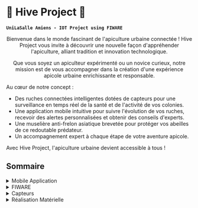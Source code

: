 # 🍯 Hive Project 🐝

**`UniLaSalle Amiens - IOT Project using FIWARE`**
<p align="center"> 
Bienvenue dans le monde fascinant de l'apiculture urbaine connectée !
Hive Project vous invite à découvrir une nouvelle façon d'appréhender l'apiculture, alliant tradition et innovation technologique.
</p>

<p align="center"> 
Que vous soyez un apiculteur expérimenté ou un novice curieux, notre mission est de vous accompagner dans la création d'une expérience apicole urbaine enrichissante et responsable.
</p>
Au cœur de notre concept :

  - Des ruches connectées intelligentes dotées de capteurs pour une surveillance en temps réel de la santé et de l'activité de vos colonies.
  - Une application mobile intuitive pour suivre l'évolution de vos ruches, recevoir des alertes personnalisées et obtenir des conseils d'experts.
  - Une muselière anti-frelon asiatique brevetée pour protéger vos abeilles de ce redoutable prédateur.
  - Un accompagnement expert à chaque étape de votre aventure apicole.

Avec Hive Project, l'apiculture urbaine devient accessible à tous !  

## Sommaire

<details>
  <summary>Mobile Application</summary>

L'application est basée sur le framework [Ionic](https://ionicframework.com/) utilisé comme support aux Frameworks Javascripts pour convertir une application web en application Mobile Cross Plateform. Dans notre cas, nous avons décidé d'utilisé [VueJS](https://vuejs.org/).

### 1. NodeJS

Nous utiliserons plus tard l'outil `npm`, nous allons l'installer ou vérifier sa présence via [NodeJS](https://nodejs.org/en).  
  
```bash
node -v
```

  ou  

```bash
node --version
```

Si une version apparait vous pouvez passez à la partie suivante.  
Dans le cas contraire, installez NodeJS en téléchargeant l'instaleur depuis le site de [NodeJS](https://nodejs.org/en).  
  
### 2. Ionic

Nous allons tout d'abord vérifier la présence de [Ionic](https://ionicframework.com/) sur le système.  

  ```bash
node -v
```

  ou  

```bash
node --version
```

Si [Ionic](https://ionicframework.com/) n'est pas présent sur votre machine, vous pouvez executer l'installer avec la commande suivante:

```bash
npm i -g @ionic/cli
```

### 3. VueJS

[VueJS](https://vuejs.org/) est présent directement dans [NodeJS](https://nodejs.org/en) à partir de la version 18.3.  

### 4.  Git clone

Pour récupérer le code de l'application, vous devez ouvrir un terminal à l'endroit où vous souhaitez avoir le code et exécuté la commande suivante:  

```bash
git clone <URL>
```

Par la suite, vous pouvez allez dans votre projet via `cd`, vous pouvez maintenant accéder au code de l'application.  
Vous pouvez installer les différentes dépendances suplémentaire avec:

```bash
npm install
```

Pour executer l'application web en Localhost, utilisez:  

```bash
ionic serve
```

⚠️ Ne pas oubliez d'inspecter l'élément pour obtenir un visuel similaire à un téléphone.

</details>

<details>
  <summary>FIWARE</summary>
  This is the content that will be hidden initially.
</details>

<details>
  <summary>Capteurs</summary>
  This is the content that will be hidden initially.
</details>

<details>
  <summary>Réalisation Matérielle</summary>
  Notre maquette de ruche est une réalisation combinant la découpe laser et l'impression 3D pour créer une structure fonctionnelle et esthétique. Cette ruche est composée de trois parties distinctes, chacune     
  conçue pour optimiser la gestion et la protection de la colonie d'abeilles.  
  
  ### 1. La Partie Vitale de la Ruche  

  La première section est la partie essentielle de la ruche, où se déroule la majorité de l'activité vitale. Cette zone est spécialement conçue pour permettre aux abeilles d'entrer et de sortir librement. À     
  l'intérieur, la reine dispose de cellules créées par les abeilles ouvrières pour pondre ses œufs. Cette partie est cruciale pour la croissance et le développement de la colonie, car elle constitue le cœur de 
  la ruche où se déroulent les cycles de vie des abeilles.  

  ### 2. Le Cadre de Récolte  

  La deuxième section est un cadre additionnel que l'on peut ajouter à la structure principale. Ce cadre est destiné à accueillir des cadres supplémentaires que les abeilles rempliront de miel. Grâce à une 
  grille spéciale, la reine ne peut pas accéder à cette section pour y pondre, ce qui permet de maintenir cette zone exclusivement dédiée à la production de miel. Cela facilite grandement la récolte du miel sans 
  perturber la colonie ou compromettre les œufs de la reine.  

  <iframe title="Milieu" frameborder="0" allowfullscreen mozallowfullscreen="true" webkitallowfullscreen="true" allow="autoplay; fullscreen; xr-spatial-tracking" xr-spatial-tracking execution-while-out-of-viewport execution-while-not-rendered web-share src="https://sketchfab.com/models/45327368f9b9472a897b7c188a7551a3/embed"> </iframe>
  
  ⚠️ Chaque colonie d'abeilles étant unique, il est possible d'ajouter plusieurs cadres de récolte si la colonie se développe. Cette modularité permet d'adapter la ruche à la taille et aux besoins de chaque 
  colonie, assurant ainsi une gestion optimale et flexible de l'espace de production de miel.  

  ### 3. Le Couvercle de Protection  

  Pour compléter la structure, nous avons conçu un couvercle robuste permettant de fermer la ruche efficacement et de la protéger des prédateurs. Ce couvercle est une composante essentielle pour assurer la 
  sécurité de la colonie, en offrant une barrière contre les intempéries et les attaques potentielles.  

  ### Sécurité Contre les Frelons Asiatiques  

  Pour répondre à la menace des frelons asiatiques, nous avons également développé une sorte de muselière à placer à l'entrée de la ruche. Cet accessoire innovant est spécialement conçu pour empêcher les frelons 
  d'accéder à l'intérieur de la ruche tout en permettant aux abeilles de continuer à entrer et sortir librement. Cette protection supplémentaire est cruciale pour la préservation des colonies face à ce prédateur 
  agressif.  

  
</details>
